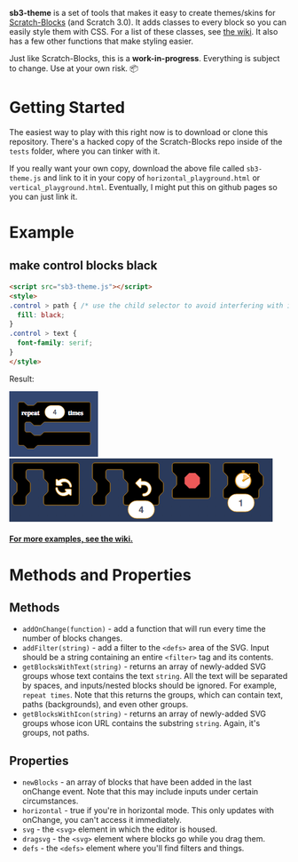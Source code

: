 **sb3-theme** is a set of tools that makes it easy to create themes/skins for [Scratch-Blocks](https://github.com/LLK/scratch-blocks) (and Scratch 3.0). It adds classes to every block so you can easily style them with CSS. For a list of these classes, see [the wiki](https://github.com/Airhogs777/sb3-theme/wiki/Classes). It also has a few other functions that make styling easier.

Just like Scratch-Blocks, this is a **work-in-progress**. Everything is subject to change. Use at your own risk. :package:

# Getting Started
The easiest way to play with this right now is to download or clone this repository. There's a hacked copy of the Scratch-Blocks repo inside of the `tests` folder, where you can tinker with it.

If you really want your own copy, download the above file called `sb3-theme.js` and link to it in your copy of `horizontal_playground.html` or `vertical_playground.html`. Eventually, I might put this on github pages so you can just link it.

# Example
## make control blocks black
```html
<script src="sb3-theme.js"></script>
<style>
.control > path { /* use the child selector to avoid interfering with inputs */
  fill: black;
}
.control > text {
  font-family: serif;
}
</style>
```
Result:

![repeat block with black fill](resources/black-serif-repeat.png)
![black blocks in the horizontal editor](resources/black-flyout.png)

#### [For more examples, see the wiki.](https://github.com/Airhogs777/sb3-theme/wiki/Code-Examples)

# Methods and Properties
## Methods

* `addOnChange(function)` - add a function that will run every time the number of blocks changes.
* `addFilter(string)` - add a filter to the `<defs>` area of the SVG. Input should be a string containing an entire `<filter>` tag and its contents.
* `getBlocksWithText(string)` - returns an array of newly-added SVG groups whose text contains the text `string`. All the text will be separated by spaces, and inputs/nested blocks should be ignored. For example, `repeat times`. Note that this returns the groups, which can contain text, paths (backgrounds), and even other groups.
* `getBlocksWithIcon(string)` - returns an array of newly-added SVG groups whose icon URL contains the substring `string`. Again, it's groups, not paths.

## Properties

* `newBlocks` - an array of blocks that have been added in the last onChange event. Note that this may include inputs under certain circumstances.
* `horizontal` - true if you're in horizontal mode. This only updates with onChange, you can't access it immediately.
* `svg` - the `<svg>` element in which the editor is housed.
* `dragsvg` - the `<svg>` element where blocks go while you drag them.
* `defs` - the `<defs>` element where you'll find filters and things.

